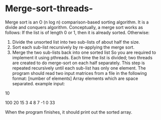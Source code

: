 # Merge-sort-threads-
Merge sort is an O (n log n) comparison-based sorting algorithm. It is a divide and
conquers algorithm. Conceptually, a merge sort works as follows:
If the list is of length 0 or 1, then it is already sorted. Otherwise:
1. Divide the unsorted list into two sub-lists of about half the size.
2. Sort each sub-list recursively by re-applying the merge sort.
3. Merge the two sub-lists back into one sorted list
So you are required to implement it using pthreads. Each time the list is divided; two
threads are created to do merge-sort on each half separately. This step is repeated
recursively until each sub-list has only one element.
The program should read two input matrices from a file in the following format:
[number of elements]
Array elements which are space separated.
example input:

10

100 20 15 3 4 8 7 -1 0 33

When the program finishes, it should print out the sorted array.
